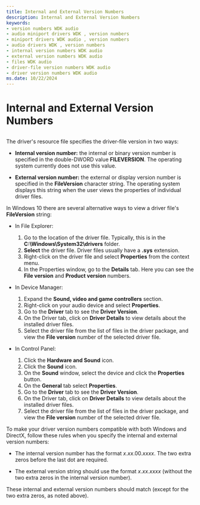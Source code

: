 ```yaml
---
title: Internal and External Version Numbers
description: Internal and External Version Numbers
keywords:
- version numbers WDK audio
- audio miniport drivers WDK , version numbers
- miniport drivers WDK audio , version numbers
- audio drivers WDK , version numbers
- internal version numbers WDK audio
- external version numbers WDK audio
- files WDK audio
- driver-file version numbers WDK audio
- driver version numbers WDK audio
ms.date: 10/22/2024
---
```


# Internal and External Version Numbers


## <span id="internal_and_external_version_numbers"></span><span id="INTERNAL_AND_EXTERNAL_VERSION_NUMBERS"></span>

The driver's resource file specifies the driver-file version in two ways:

- **Internal version number:** the internal or binary version number is specified in the double-DWORD value **FILEVERSION**. The operating system currently does not use this value.

- **External version number:** the external or display version number is specified in the **FileVersion** character string. The operating system displays this string when the user views the properties of individual driver files.

In Windows 10 there are several alternative ways to view a driver file's **FileVersion** string:

- In File Explorer:

    1. Go to the location of the driver file. Typically, this is in the **C:\Windows\System32\drivers** folder.
    1. **Select** the driver file. Driver files usually have a **.sys** extension.
    1. Right-click on the driver file and select **Properties** from the context menu.
    1. In the Properties window, go to the **Details** tab. Here you can see the **File version** and **Product version** numbers.

- In Device Manager:

    1. Expand the **Sound, video and game controllers** section.
    1. Right-click on your audio device and select **Properties**.
    1. Go to the **Driver** tab to see the **Driver Version**.
    1. On the Driver tab, click on **Driver Details** to view details about the installed driver files.
    1. Select the driver file from the list of files in the driver package, and view the **File version** number of the selected driver file.

- In Control Panel:

    1. Click the **Hardware and Sound** icon.
    1. Click the **Sound** icon.
    1. On the **Sound** window, select the device and click the **Properties** button.
    1. On the **General** tab select **Properties**.
    1. Go to the **Driver** tab to see the **Driver Version**.
    1. On the Driver tab, click on **Driver Details** to view details about the installed driver files.
    1. Select the driver file from the list of files in the driver package, and view the **File version** number of the selected driver file.

To make your driver version numbers compatible with both Windows and DirectX, follow these rules when you specify the internal and external version numbers:

- The internal version number has the format *x*.*xx*.00.*xxxx*. The two extra zeros before the last dot are required.

- The external version string should use the format *x*.*xx*.*xxxx* (without the two extra zeros in the internal version number).

These internal and external version numbers should match (except for the two extra zeros, as noted above).

 

 




